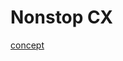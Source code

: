 Nonstop CX
==

[concept](https://docs.google.com/document/d/1z6S277O-6Gqx6saC-Q5_dka1UN5WXiqJO4IPxjw8Pmw/edit)
